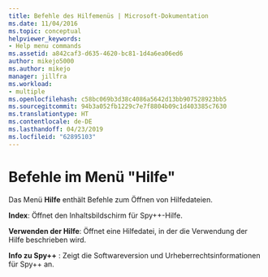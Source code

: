 ```yaml
---
title: Befehle des Hilfemenüs | Microsoft-Dokumentation
ms.date: 11/04/2016
ms.topic: conceptual
helpviewer_keywords:
- Help menu commands
ms.assetid: a842caf3-d635-4620-bc81-1d4a6ea06ed6
author: mikejo5000
ms.author: mikejo
manager: jillfra
ms.workload:
- multiple
ms.openlocfilehash: c58bc069b3d38c4086a5642d13bb907528923bb5
ms.sourcegitcommit: 94b3a052fb1229c7e7f8804b09c1d403385c7630
ms.translationtype: HT
ms.contentlocale: de-DE
ms.lasthandoff: 04/23/2019
ms.locfileid: "62895103"
---
```

# <a name="help-menu-commands"></a>Befehle im Menü "Hilfe"
Das Menü **Hilfe** enthält Befehle zum Öffnen von Hilfedateien.

 **Index**: Öffnet den Inhaltsbildschirm für Spy++-Hilfe.

 **Verwenden der Hilfe**: Öffnet eine Hilfedatei, in der die Verwendung der Hilfe beschrieben wird.

 **Info zu Spy++** : Zeigt die Softwareversion und Urheberrechtsinformationen für Spy++ an.